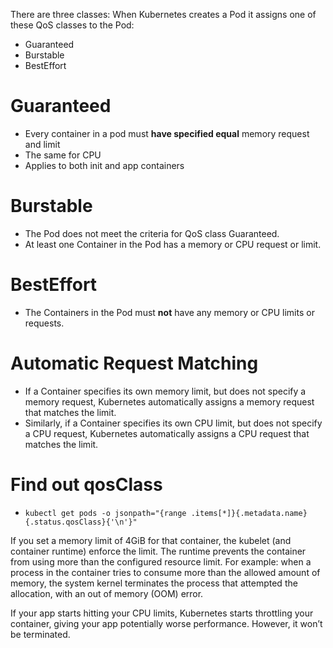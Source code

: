 There are three classes:
When Kubernetes creates a Pod it assigns one of these QoS classes to the Pod:
- Guaranteed
- Burstable
- BestEffort

# Guaranteed
- Every container in a pod must **have specified equal** memory request and limit
- The same for CPU
- Applies to both init and app containers

# Burstable
- The Pod does not meet the criteria for QoS class Guaranteed.
- At least one Container in the Pod has a memory or CPU request or limit.

# BestEffort
- The Containers in the Pod must **not** have any memory or CPU limits or requests.

# Automatic Request Matching
- If a Container specifies its own memory limit, but does not specify a memory request, Kubernetes automatically assigns a memory request that matches the limit. 
- Similarly, if a Container specifies its own CPU limit, but does not specify a CPU request, Kubernetes automatically assigns a CPU request that matches the limit.

# Find out qosClass
- `kubectl get pods -o jsonpath="{range .items[*]}{.metadata.name} {.status.qosClass}{'\n'}"`

If you set a memory limit of 4GiB for that container, the kubelet (and container runtime) enforce the limit. The runtime prevents the container from using more than the configured resource limit. For example: when a process in the container tries to consume more than the allowed amount of memory, the system kernel terminates the process that attempted the allocation, with an out of memory (OOM) error.

If your app starts hitting your CPU limits, Kubernetes starts throttling your container, giving your app potentially worse performance. However, it won’t be terminated.
